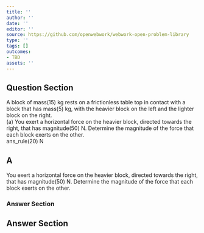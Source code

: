 ```yaml
---
title: ''
author: ''
date: ''
editor: ''
source: https://github.com/openwebwork/webwork-open-problem-library
type: ''
tags: []
outcomes:
- TBD
assets: ''
---
```


## Question Section 

 
A block of mass(15) kg rests on a frictionless table top in contact with a block that has mass(5) kg, with the heavier block on the left and the lighter block on the right.   
(a) You exert a horizontal force on the heavier block, directed towards the right, that has magnitude(50) N. Determine the magnitude of the force that each block exerts on the other.  
 ans_rule(20) N

## A
You exert a horizontal force on the heavier block, directed towards the right, that has magnitude(50) N. Determine the magnitude of the force that each block exerts on the other.  
### Answer Section


## Answer Section

